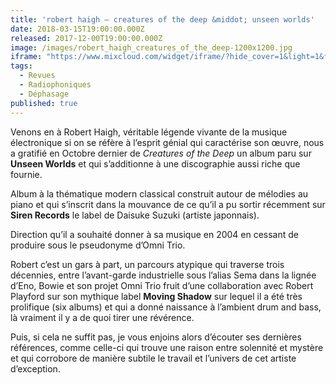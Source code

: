 ```yaml
---
title: 'robert haigh – creatures of the deep &middot; unseen worlds'
date: 2018-03-15T19:00:00.000Z
released: 2017-12-00T19:00:00.000Z
image: /images/robert_haigh_creatures_of_the_deep-1200x1200.jpg
iframe: "https://www.mixcloud.com/widget/iframe/?hide_cover=1&light=1&feed=%2FDephasage%2Fd%C3%A9phasage-166-150318%2F"
tags:
  - Revues
  - Radiophoniques
  - Déphasage
published: true
---
```

Venons en à Robert Haigh, véritable légende vivante de la musique électronique si on se réfère à l’esprit génial qui caractérise son œuvre, nous a gratifié en Octobre dernier de *Creatures of the Deep* un album paru sur __Unseen Worlds__ et qui s’additionne à une discographie aussi riche que fournie.
<!-- excerpt -->
Album à la thématique modern classical construit autour de mélodies au piano et qui s’inscrit dans la mouvance de ce qu’il a pu sortir récemment sur __Siren Records__ le label de Daisuke Suzuki (artiste japonnais).

Direction qu’il a souhaité donner à sa musique en 2004 en cessant de produire sous le pseudonyme d’Omni Trio.

Robert c’est un gars à part, un parcours atypique qui traverse trois décennies, entre l’avant-garde industrielle sous l’alias Sema dans la lignée d’Eno, Bowie et son projet Omni Trio fruit d’une collaboration avec Robert Playford sur son mythique label __Moving Shadow__ sur lequel il a été très prolifique (six albums) et qui a donné naissance à l’ambient drum and bass, là vraiment il y a de quoi tirer une révérence.

Puis, si cela ne suffit pas, je vous enjoins alors d’écouter ses dernières références, comme celle-ci qui trouve une raison entre solennité et mystère et qui corrobore de manière subtile le travail et l’univers de cet artiste d’exception.